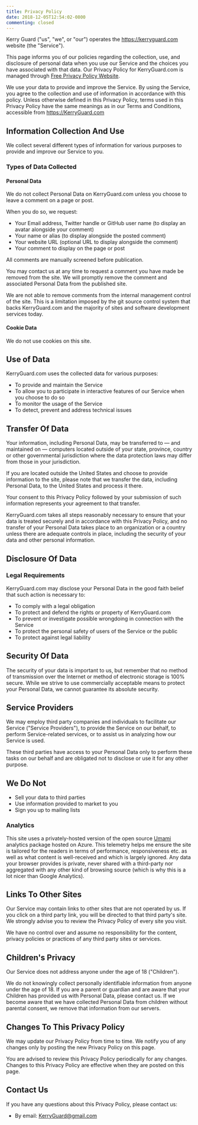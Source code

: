 ```yaml
---
title: Privacy Policy
date: 2018-12-05T12:54:02-0800
commenting: closed
---
```


Kerry Guard ("us", "we", or "our") operates the https://kerryguard.com website (the "Service").

This page informs you of our policies regarding the collection, use, and disclosure of personal data when you use our Service and the choices you have associated with that data. Our Privacy Policy for KerryGuard.com is managed through [Free Privacy Policy Website](https://www.freeprivacypolicy.com/free-privacy-policy-generator.php).

We use your data to provide and improve the Service. By using the Service, you agree to the collection and use of information in accordance with this policy. Unless otherwise defined in this Privacy Policy, terms used in this Privacy Policy have the same meanings as in our Terms and Conditions, accessible from https://KerryGuard.com

## Information Collection And Use

We collect several different types of information for various purposes to provide and improve our Service to you.

### Types of Data Collected

#### Personal Data

We do not collect Personal Data on KerryGuard.com unless you choose to leave a comment on a page or post.

When you do so, we request:

- Your Email address, Twitter handle or GitHub user name (to display an avatar alongside your comment)
- Your name or alias (to display alongside the posted comment)
- Your website URL (optional URL to display alongside the comment)
- Your comment to display on the page or post

All comments are manually screened before publication.

You may contact us at any time to request a comment you have made be removed from the site. We will promptly remove the comment and associated Personal Data from the published site.

We are not able to remove comments from the internal management control of the site. This is a limitation imposed by the git source control system that backs KerryGuard.com and the majority of sites and software development services today.

#### Cookie Data

We do not use cookies on this site.

## Use of Data

KerryGuard.com uses the collected data for various purposes:

- To provide and maintain the Service
- To allow you to participate in interactive features of our Service when you choose to do so
- To monitor the usage of the Service
- To detect, prevent and address technical issues

## Transfer Of Data

Your information, including Personal Data, may be transferred to — and maintained on — computers located outside of your state, province, country or other governmental jurisdiction where the data protection laws may differ from those in your jurisdiction.

If you are located outside the United States and choose to provide information to the site, please note that we transfer the data, including Personal Data, to the United States and process it there.

Your consent to this Privacy Policy followed by your submission of such information represents your agreement to that transfer.

KerryGuard.com takes all steps reasonably necessary to ensure that your data is treated securely and in accordance with this Privacy Policy, and no transfer of your Personal Data takes place to an organization or a country unless there are adequate controls in place, including the security of your data and other personal information.

## Disclosure Of Data

### Legal Requirements

KerryGuard.com may disclose your Personal Data in the good faith belief that such action is necessary to:

- To comply with a legal obligation
- To protect and defend the rights or property of KerryGuard.com
- To prevent or investigate possible wrongdoing in connection with the Service
- To protect the personal safety of users of the Service or the public
- To protect against legal liability

## Security Of Data

The security of your data is important to us, but remember that no method of transmission over the Internet or method of electronic storage is 100% secure. While we strive to use commercially acceptable means to protect your Personal Data, we cannot guarantee its absolute security.

## Service Providers

We may employ third party companies and individuals to facilitate our Service ("Service Providers"), to provide the Service on our behalf, to perform Service-related services, or to assist us in analyzing how our Service is used.

These third parties have access to your Personal Data only to perform these tasks on our behalf and are obligated not to disclose or use it for any other purpose.

## We Do Not

- Sell your data to third parties
- Use information provided to market to you
- Sign you up to mailing lists

### Analytics

This site uses a privately-hosted version of the open source [Umami](https://umami.is/) analytics package hosted on Azure. This telemetry helps me ensure the site is tailored for the readers in terms of performance, responsiveness etc. as well as what content is well-received and which is largely ignored. Any data your browser provides is private, never shared with a third-party nor aggregated with any other kind of browsing source (which is why this is a lot nicer than Google Analytics).

## Links To Other Sites

Our Service may contain links to other sites that are not operated by us. If you click on a third party link, you will be directed to that third party's site. We strongly advise you to review the Privacy Policy of every site you visit.

We have no control over and assume no responsibility for the content, privacy policies or practices of any third party sites or services.

## Children's Privacy

Our Service does not address anyone under the age of 18 ("Children").

We do not knowingly collect personally identifiable information from anyone under the age of 18. If you are a parent or guardian and are aware that your Children has provided us with Personal Data, please contact us. If we become aware that we have collected Personal Data from children without parental consent, we remove that information from our servers.

## Changes To This Privacy Policy

We may update our Privacy Policy from time to time. We notify you of any changes only by posting the new Privacy Policy on this page.

You are advised to review this Privacy Policy periodically for any changes. Changes to this Privacy Policy are effective when they are posted on this page.

## Contact Us

If you have any questions about this Privacy Policy, please contact us:

- By email: KerryGuard@gmail.com
